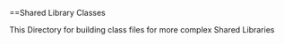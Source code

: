 ==Shared Library Classes

This Directory for building class files for more complex Shared Libraries
